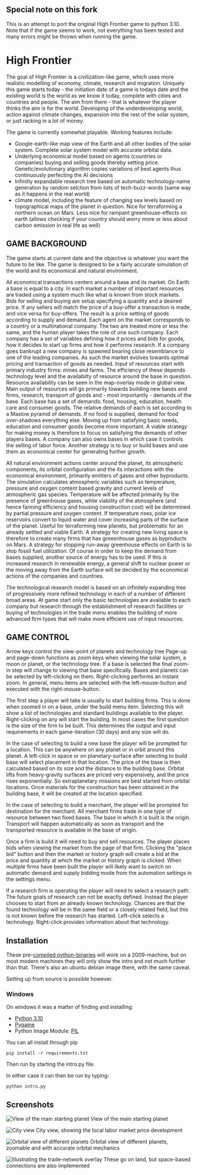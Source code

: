 

## Special note on this fork

This is an attempt to port the original High Frontier game to python 3.10.
Note that if the game seems to work, not everything has been tested and many
errors might be thrown when running the game.

# High Frontier

The goal of High Frontier is a civilization-like game, which uses more realistic modelling of economy, climate, research and migration. Uniquely this game starts today - the initiation date of a game is todays date and the existing world is the world as we know it today, complete with cities and countries and people. The aim from there - that is whatever the player thinks the aim is for the world. Developing of the underdeveloping world, action against climate changes, expansion into the rest of the solar system, or just racking in a lot of money.

The game is currently somewhat playable. Working features include:
- Google-earth-like map view of the Earth and all other bodies of the solar system. Complete solar system model with accurate orbital data.
- Underlying economical model based on agents (countries or companies) buying and selling goods thereby setting price. Genetic/evolutionary algorithm copies variations of best agents thus continuously perfecting the AI decisions
- Infinitly expandable research tree based on automatic technology-name generation by random selction from lists of tech-buzz-words (same way as it happens in the real world)
- climate model, including the feature of changing sea levels based on topographical maps of the planet in question. Nice for terraforming a northern ocean on Mars. Less nice for rampant greenhouse-effects on earth (allows checking if your country should worry more or less about carbon emission in real life as well)


## GAME BACKGROUND

The game starts at current date and the objective is whatever you want the future to be like. The game is designed to be a fairly accurate simulation of the world and its economical and natural environment.

All economical transactions centers around a base and its market. On Earth a base is equal to a city. In each market a number of important resources are traded using a system much like what is known from stock markets. Bids for selling and buying are setup specifying a quantity and a desired price. If any sellers will match the price of a buy-offer a transaction is made, and vice versa for buy-offers. The result is a price setting of goods according to supply and demand. Each agent on the market corresponds to a country or a multinational company. The two are treated more or less the same, and the human player takes the role of one such company. Each company has a set of variables defining how it prices and bids for goods, how it decides to start up firms and how it performs research. If a company goes bankrupt a new company is spawned bearing close resemblance to one of the leading companies. As such the market evolves towards optimal pricing and transaction of goods as needed. Input of resources start with primary industry firms: mines and farms. The efficiency of these depends technology level and the availabilty of resource around the base in question. Resource availability can be seen in the map-overlay mode in global view. Main output of resources will go primarily towards building new bases and firms, research, transport of goods and - most importantly - demands of the base. Each base has a set of demands: food, housing, education, health care and consumer goods. The relative demands of each is set according to a Maslow pyramid of demands. If no food is supplied, demand for food over-shadows everything else. Moving up from satisfying basic needs, education and consumer goods become more important. A viable strategy for making money is therefore to focus on satisfying the demands of other players bases. A company can also owns bases in which case it controls the selling of labor force. Another strategy is to buy or build bases and use them as economical center for generating further growth.

All natural environment actions center around the planet, its atmospheric components, its orbital configuration and the its interactions with the economical environment, primarily emitters of gases and other byproducts. The simulation calculates atmospheric variables such as temperature, pressure and oxygen content based gravity and current levels of atmospheric gas species. Temperature will be affected primarily by the presence of greenhouse gases, while viability of the atmosphere (and hence farming efficiency and housing construction cost) will be determined by partial pressure and oxygen content. If temperature rises, polar ice reservoirs convert to liquid water and cover increasing parts of the surface of the planet. Useful for terraforming new planets, but problematic for an already settled and viable Earth. A strategy for creating new living space is therefore to create many firms that has greeenhouse gases as byproducts on Mars. A strategy for stopping run-away greenhouse effects on Earth is to stop fossil fuel utilization. Of course in order to keep the demand from bases supplied, another source of energy has to be used. If this is increased research in renewable energy, a general shift to nuclear power or the moving away from the Earth surface will be decided by the economical actions of the companies and countries.

The technological research model is based on an infinitely expanding tree of progressively more refined technology in each of a number of different broad areas. At game start only the basic technologies are available to each company but research through the establishment of research facilities or buying of technologies in the trade menu enables the building of more advanced firm types that will make more efficient use of input resources.


## GAME CONTROL

Arrow keys control the view-point of planets and technology tree
Page-up and page-down functions as zoom keys when viewing the solar system, a moon or planet, or the technology tree. If a base is selected the final zoom-in step will change to viewing that base specifically.
Bases and planets can be selected by left-clicking on them. Right-clicking performs an instant zoom.
In general, menu items are selected with the left-mouse-button and executed with the right-mouse-button.

The first step a player will take is usually to start building firms. This is done when zoomed in on a base, under the build menu item. Selecting this will show a list of technologies and standard buildings available to the player. Right-clicking on any will start the building. In most cases the first question is the size of the firm to be built. This determines the output and input requirements in each game-iteration (30 days) and any size will do.

In the case of selecting to build a new base the player will be prompted for a location. This can be anywhere on any planet or in orbit around this planet. A left-click in space or on planetary-surface after selecting to build base will select placement in that location. The price of the base is then calculated based on its size and the distance to the building base. Orbital lifts from heavy-gravity surfaces are priced very expensively, and the price rises exponentially. So extraplanetary missions are best started from orbital locations. Once materials for the construction has been obtained in the building base, it will be created at the location specified.

In the case of selecting to build a merchant, the player will be prompted for destination for the merchant. All merchant firms trade in one type of resource between two fixed bases. The base in which it is built is the origin. Transport will happen automatically as soon as transport and the transported resource is available in the base of origin.

Once a firm is build it will need to buy and sell resources. The player places bids when viewing the market from the page of that firm. Clicking the "place bid" button and then the market or history graph will create a bid at the price and quantity at which the market or history graph is clicked. When multiple firms have been built the player will likely want to switch on automatic demand and supply bidding mode from the automation settings in the settings menu.

If a research firm is operating the player will need to select a research path. The future goals of research can not be exactly defined. Instead the player chooses to start from an already known technology. Chances are that the found technology will be in the same field or a closely related field, but this is not known before the research has started. Left-click selects a technology. Right-click provides information about that technology.


## Installation

These pre-[compiled python-binaries](https://sourceforge.net/projects/highfrontier/files/?source=navbar) will work on a 2009-machine, but on most modern machines they will only show the intro and not much further than that. There's also an ubuntu debian image there, with the same caveat.

Setting up from source is possible however.

### Windows
On windows it was a matter of finding and installing:
* [Python 3.10](https://www.python.org/downloads/)
* [Pygame](http://www.pygame.org/)
* Python Image Module: [PIL](https://pillow.readthedocs.io)

You can all install through pip

```
pip install -r requirements.txt
```

Then run by starting the intro.py file.

In either case it can then be run by typing:
```
python intro.py
```




## Screenshots

![View of the main starting planet](screenshots/earth.jpg)
View of the main starting planet

![City view](screenshots/city.jpg)
City view, showing the local labor market price development


![Orbital view of different planets](screenshots/planets.jpg)
Orbital view of different planets, zoomable and with accurate orbital mechanics


![Illustrating the trade-network overlay](screenshots/earth_network.jpg)
These go on land, but space-based connections are also implemented